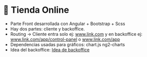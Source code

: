 # 🛒 Tienda Online

- Parte Front desarrollada con Angular + Bootstrap + Scss
- Hay dos partes: cliente y backoffice.
- Routing -> Cliente entra solo ej: www.link.com y en backoffice ej: www.link.com/app/control-panel o www.link.com/app
- Dependencias usadas para gráficos: chart.js ng2-charts
- Idea del backoffice: [Idea de backoffice](https://hencework.com/theme/hound/rtl-light/)

